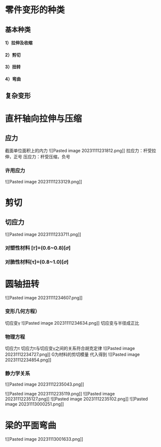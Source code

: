 # 零件变形的种类
## 基本种类
#### 1）拉伸及收缩
#### 2）剪切
#### 3）扭转
#### 4）弯曲
## 复杂变形

# 直杆轴向拉伸与压缩
## 应力
截面单位面积上的内力
![[Pasted image 20231111231812.png]]
拉应力：杆受拉伸，正号
压应力：杆受压缩，负号
### 许用应力
![[Pasted image 20231111233129.png]]

# 剪切
## 切应力
![[Pasted image 20231111233711.png]]
### 对塑性材料 <font>[𝜏]=(0.6~0.8)[𝜎]</font>
### 对脆性材料<font>[τ]=(0.8~1.0)[𝜎]</font>

# 圆轴扭转
![[Pasted image 20231111234607.png]]
### 变形几何方程）
切应变γ
![[Pasted image 20231111234634.png]]
切应变与半径成正比
### 物理方程
切应力τ
切应力τ与切应变γ之间的关系符合胡克定律 
![[Pasted image 20231112234727.png]]
G为材料的剪切模量
代入得到
![[Pasted image 20231112234854.png]]
### 静力学关系
![[Pasted image 20231112235043.png]]

![[Pasted image 20231112235119.png]]
![[Pasted image 20231112235127.png]]
![[Pasted image 20231112235102.png]]
![[Pasted image 20231113000251.png]]
# 梁的平面弯曲
![[Pasted image 20231113001633.png]]